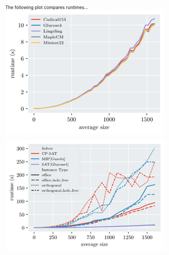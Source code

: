 
The following plot compares runtimes...
![example](https://github.com/KaiKobbe/dispersive_agp_solver/blob/main/figures/png/runtime_plots/compare_different_sat.png?raw=true)


![example](https://github.com/KaiKobbe/dispersive_agp_solver/blob/main/figures/png/runtime_plots/compare_cpsat_sat_mip.png?raw=true)